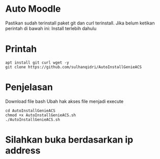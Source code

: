 # Auto Moodle
Pastikan sudah terinstall paket git dan curl terinstall. Jika belum ketikan perintah di bawah ini:
Install terlebih dahulu

# Printah
```
apt install git curl wget -y
git clone https://github.com/sulhanqidri/AutoInstallGenieACS
```
# Penjelasan
Download file bash
Ubah hak akses file menjadi execute

```
cd AutoInstallGenieACS
chmod +x AutoInstallGenieACS.sh
./AutoInstallGenieACS.sh
```

# Silahkan buka berdasarkan ip address
